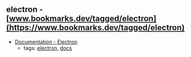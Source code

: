 electron - [www.bookmarks.dev/tagged/electron](https://www.bookmarks.dev/tagged/electron)
---
* [Documentation - Electron](https://electron.atom.io/docs/)
    * tags: [electron](../tags/electron.md), [docs](../tags/docs.md)
